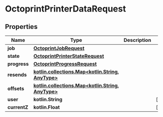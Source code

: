 
# OctoprintPrinterDataRequest

## Properties
Name | Type | Description | Notes
------------ | ------------- | ------------- | -------------
**job** | [**OctoprintJobRequest**](OctoprintJobRequest.md) |  | 
**state** | [**OctoprintPrinterStateRequest**](OctoprintPrinterStateRequest.md) |  | 
**progress** | [**OctoprintProgressRequest**](OctoprintProgressRequest.md) |  | 
**resends** | [**kotlin.collections.Map&lt;kotlin.String, AnyType&gt;**](AnyType.md) |  | 
**offsets** | [**kotlin.collections.Map&lt;kotlin.String, AnyType&gt;**](AnyType.md) |  | 
**user** | **kotlin.String** |  |  [optional]
**currentZ** | **kotlin.Float** |  |  [optional]




